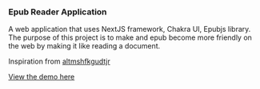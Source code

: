 ### Epub Reader Application

A web application that uses NextJS framework, Chakra UI,
Epubjs library. 
The purpose of this project is to make and epub become 
more friendly on the web by making it like reading a document.

Inspiration from [altmshfkgudtjr](https://github.com/altmshfkgudtjr)

[View the demo here](https://epub-reader-iota.vercel.app/)
